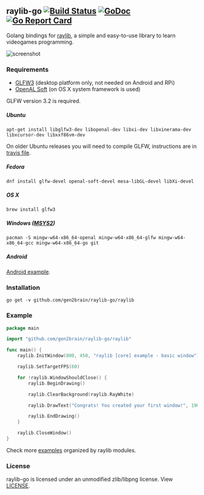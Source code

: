 ## raylib-go [![Build Status](https://travis-ci.org/gen2brain/raylib-go.svg?branch=master)](https://travis-ci.org/gen2brain/raylib-go) [![GoDoc](https://godoc.org/github.com/gen2brain/raylib-go/raylib?status.svg)](https://godoc.org/github.com/gen2brain/raylib-go/raylib) [![Go Report Card](https://goreportcard.com/badge/github.com/gen2brain/raylib-go)](https://goreportcard.com/report/github.com/gen2brain/raylib-go)

Golang bindings for [raylib](http://www.raylib.com/), a simple and easy-to-use library to learn videogames programming.

![screenshot](https://goo.gl/q6DAoy)

### Requirements

* [GLFW3](http://www.glfw.org/) (desktop platform only, not needed on Android and RPi)
* [OpenAL Soft](http://kcat.strangesoft.net/openal.html) (on OS X system framework is used)

GLFW version 3.2 is required.

##### Ubuntu

    apt-get install libglfw3-dev libopenal-dev libxi-dev libxinerama-dev libxcursor-dev libxxf86vm-dev
    
On older Ubuntu releases you will need to compile GLFW, instructions are in [travis file](https://github.com/gen2brain/raylib-go/blob/master/.travis.yml).

##### Fedora
    
    dnf install glfw-devel openal-soft-devel mesa-libGL-devel libXi-devel

##### OS X

    brew install glfw3

##### Windows ([MSYS2](https://msys2.github.io/))

    pacman -S mingw-w64-x86_64-openal mingw-w64-x86_64-glfw mingw-w64-x86_64-gcc mingw-w64-x86_64-go git 

##### Android

[Android example](https://github.com/gen2brain/raylib-go/tree/master/examples/android/example).

### Installation

    go get -v github.com/gen2brain/raylib-go/raylib

### Example

```go
package main

import "github.com/gen2brain/raylib-go/raylib"

func main() {
	raylib.InitWindow(800, 450, "raylib [core] example - basic window")

	raylib.SetTargetFPS(60)

	for !raylib.WindowShouldClose() {
		raylib.BeginDrawing()

		raylib.ClearBackground(raylib.RayWhite)

		raylib.DrawText("Congrats! You created your first window!", 190, 200, 20, raylib.LightGray)

		raylib.EndDrawing()
	}

	raylib.CloseWindow()
}
```

Check more [examples](https://github.com/gen2brain/raylib-go/tree/master/examples) organized by raylib modules.


### License

raylib-go is licensed under an unmodified zlib/libpng license. View [LICENSE](https://github.com/gen2brain/raylib-go/blob/master/LICENSE).
